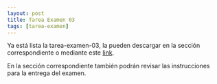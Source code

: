 ```yaml
---
layout: post
title: Tarea Examen 03
tags: [tarea-examen]
---
```


Ya está lista la tarea-examen-03, la pueden descargar en la sección correspondiente o mediante este [link](https://drive.google.com/file/d/1p1m_6zbsPOVUjv7_fheb7ah9fNq5p-ru/view?usp=sharing).

En la sección correspondiente también podrán revisar las instrucciones para la entrega del examen.

